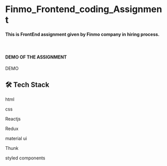 <html>
<body>
  <h1>Finmo_Frontend_coding_Assignment  </h1>  
  <h4> This is FrontEnd assignment given by Finmo company 
    in hiring process.</h4>
<br>


<h4>DEMO OF THE ASSIGNMENT</h4>
  
<a style="text-decoration: none;" href="https://finmoassignment.netlify.app/">DEMO</a>


<h2>🛠 Tech Stack</h2>
<p>html</p>
<p>css</p>
<p>Reactjs</p>
<p>Redux</p>
<p>material ui</p>
<p>Thunk</p>
<p>styled components</p>




    
</body>
</html>
